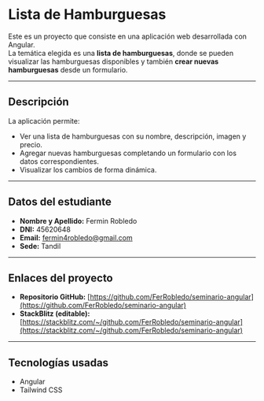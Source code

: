 # Lista de Hamburguesas

Este es un proyecto que consiste en una aplicación web desarrollada con Angular.  
La temática elegida es una **lista de hamburguesas**, donde se pueden visualizar las hamburguesas disponibles y también **crear nuevas hamburguesas** desde un formulario.

---

## Descripción

La aplicación permite:

- Ver una lista de hamburguesas con su nombre, descripción, imagen y precio.
- Agregar nuevas hamburguesas completando un formulario con los datos correspondientes.
- Visualizar los cambios de forma dinámica.

---

## Datos del estudiante

- **Nombre y Apellido:** Fermin Robledo  
- **DNI:** 45620648  
- **Email:** fermin4robledo@gmail.com  
- **Sede:** Tandil  

---

## Enlaces del proyecto

- **Repositorio GitHub:** [https://github.com/FerRobledo/seminario-angular](https://github.com/FerRobledo/seminario-angular)
- **StackBlitz (editable):** [https://stackblitz.com/~/github.com/FerRobledo/seminario-angular](https://stackblitz.com/~/github.com/FerRobledo/seminario-angular)

---

## Tecnologías usadas

- Angular
- Tailwind CSS
